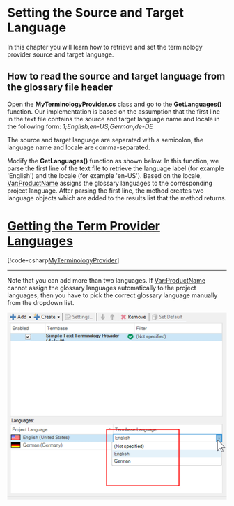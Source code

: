 Setting the Source and Target Language
====
In this chapter you will learn how to retrieve and set the terminology provider source and target language.

How to read the source and target language from the glossary file header
-----
Open the **MyTerminologyProvider.cs** class and go to the **GetLanguages()** function. Our implementation is based on the assumption that the first line in the text file contains the source and target language name and locale in the following form: *1;English,en-US;German,de-DE*

The source and target language are separated with a semicolon, the language name and locale are comma-separated.

Modify the **GetLanguages()** function as shown below. In this function, we parse the first line of the text file to retrieve the language label (for example 'English') and the locale (for example 'en-US'). Based on the locale, <Var:ProductName> assigns the glossary languages to the corresponding project language. After parsing the first line, the method creates two language objects which are added to the results list that the method returns.

# [Getting the Term Provider Languages](#tab/tabid-1)
[!code-csharp[MyTerminologyProvider](code_samples/MyTerminologyProvider.cs#L106-L137)]
***

Note that you can add more than two languages. If <Var:ProductName> cannot assign the glossary languages automatically to the project languages, then you have to pick the correct glossary language manually from the dropdown list.

<img style="display:block; " src="images/project_01_selected_languages.jpg" />